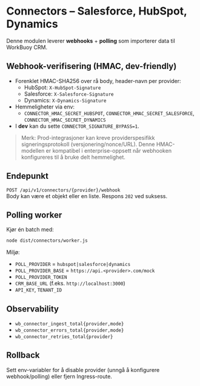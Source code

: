 # Connectors – Salesforce, HubSpot, Dynamics

Denne modulen leverer **webhooks** + **polling** som importerer data til WorkBuoy CRM.

## Webhook-verifisering (HMAC, dev-friendly)
- Forenklet HMAC-SHA256 over rå body, header-navn per provider:
  - HubSpot: `X-HubSpot-Signature`
  - Salesforce: `X-Salesforce-Signature`
  - Dynamics: `X-Dynamics-Signature`
- Hemmeligheter via env:
  - `CONNECTOR_HMAC_SECRET_HUBSPOT`, `CONNECTOR_HMAC_SECRET_SALESFORCE`, `CONNECTOR_HMAC_SECRET_DYNAMICS`
- I **dev** kan du sette `CONNECTOR_SIGNATURE_BYPASS=1`.

> Merk: Prod-integrasjoner kan kreve providerspesifikk signeringsprotokoll (versjonering/nonce/URL). Denne HMAC-modellen er kompatibel i enterprise-oppsett når webhooken konfigureres til å bruke delt hemmelighet.

## Endepunkt
`POST /api/v1/connectors/{provider}/webhook`  
Body kan være et objekt eller en liste. Respons `202` ved suksess.

## Polling worker
Kjør én batch med:
```bash
node dist/connectors/worker.js
```
Miljø:
- `POLL_PROVIDER` = `hubspot|salesforce|dynamics`
- `POLL_PROVIDER_BASE` = `https://api.<provider>.com/mock`
- `POLL_PROVIDER_TOKEN`
- `CRM_BASE_URL` (f.eks. `http://localhost:3000`)
- `API_KEY`, `TENANT_ID`

## Observability
- `wb_connector_ingest_total{provider,mode}`
- `wb_connector_errors_total{provider,mode}`
- `wb_connector_retries_total{provider}`

## Rollback
Sett env-variabler for å disable provider (unngå å konfigurere webhook/polling) eller fjern Ingress-route.
